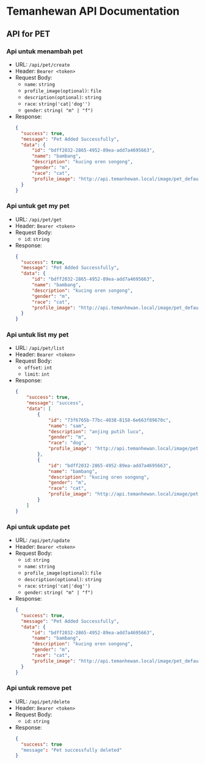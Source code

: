 # Temanhewan API Documentation

## API for PET

### Api untuk menambah pet
- URL: `/api/pet/create`
- Header: `Bearer <token>`
- Request Body:
  - `name`: `string`
  - `profile_image(optional)`: `file`
  - `description(optional)`: `string`
  - `race`: `string('cat|'dog'')`
  - `gender`: `string( "m" | "f")`
- Response:
  ```json
  {
    "success": true,
    "message": "Pet Added Successfully",
    "data": {
        "id": "bdff2032-2865-4952-89ea-add7a4695663",
        "name": "bambang",
        "description": "kucing oren songong",
        "gender": "m",
        "race": "cat",
        "profile_image": "http://api.temanhewan.local/image/pet_default.png"
    }
  }
  ```

### Api untuk get my pet
- URL: `/api/pet/get`
- Header: `Bearer <token>`
- Request Body:
  - `id`: `string`
- Response:
  ```json
  {
    "success": true,
    "message": "Pet Added Successfully",
    "data": {
        "id": "bdff2032-2865-4952-89ea-add7a4695663",
        "name": "bambang",
        "description": "kucing oren songong",
        "gender": "m",
        "race": "cat",
        "profile_image": "http://api.temanhewan.local/image/pet_default.png"
    }
  }
  ```
  
### Api untuk list my pet 
- URL: `/api/pet/list`
- Header: `Bearer <token>`
- Request Body:
  - `offset`: `int`
  - `limit`: `int`
- Response:
  ```json
  {
      "success": true,
      "message": "success",
      "data": [
          {
              "id": "73f6765b-77bc-4038-8158-6e663f89670c",
              "name": "sam",
              "description": "anjing putih lucu",
              "gender": "m",
              "race": "dog",
              "profile_image": "http://api.temanhewan.local/image/pet_default.png"
          },
          {
              "id": "bdff2032-2865-4952-89ea-add7a4695663",
              "name": "bambang",
              "description": "kucing oren songong",
              "gender": "m",
              "race": "cat",
              "profile_image": "http://api.temanhewan.local/image/pet_default.png"
          }
      ]
  }
  ```
  
### Api untuk update pet 
- URL: `/api/pet/update`
- Header: `Bearer <token>`
- Request Body:
  - `id`: `string`
  - `name`: `string`
  - `profile_image(optional)`: `file`
  - `description(optional)`: `string`
  - `race`: `string('cat|'dog'')`
  - `gender`: `string( "m" | "f")`
- Response:
  ```json
  {
    "success": true,
    "message": "Pet Added Successfully",
    "data": {
        "id": "bdff2032-2865-4952-89ea-add7a4695663",
        "name": "bambang",
        "description": "kucing oren songong",
        "gender": "m",
        "race": "cat",
        "profile_image": "http://api.temanhewan.local/image/pet_default.png"
    }
  }
  ```
  
### Api untuk remove pet
- URL: `/api/pet/delete`
- Header: `Bearer <token>`
- Request Body:
  - `id`: `string`
- Response:
  ```json
  {
    "success": true
    "message": "Pet successfully deleted"
  }
  ```
